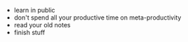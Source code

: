 - learn in public
- don't spend all your productive time on meta-productivity
- read your old notes
- finish stuff
